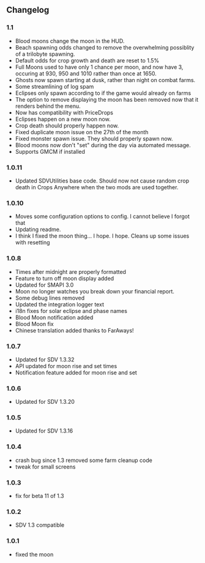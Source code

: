 ## Changelog

### 1.1

- Blood moons change the moon in the HUD.
- Beach spawning odds changed to remove the overwhelming possiblity of a trilobyte spawning.
- Default odds for crop growth and death are reset to 1.5%
- Full Moons used to have only 1 chance per moon, and now have 3, occuring at 930, 950 and 1010 rather than once at 1650.
- Ghosts now spawn starting at dusk, rather than night on combat farms.
- Some streamlining of log spam
- Eclipses only spawn according to if the game would already on farms
- The option to remove displaying the moon has been removed now that it renders behind the menu.
- Now has compatibility with PriceDrops
- Eclipses happen on a new moon now.
- Crop death should properly happen now.
- Fixed duplicate moon issue on the 27th of the month
- Fixed monster spawn issue. They should properly spawn now.
- Blood moons now don't "set" during the day via automated message.
- Supports GMCM if installed

### 1.0.11

- Updated SDVUtilities base code. Should now not cause random crop death in Crops Anywhere when the two mods are used together.

### 1.0.10

- Moves some configuration options to config. I cannot believe I forgot that
- Updating readme.
- I think I fixed the moon thing... I hope. I hope. Cleans up some issues with resetting

### 1.0.8

- Times after midnight are properly formatted
- Feature to turn off moon display added
- Updated for SMAPI 3.0
- Moon no longer watches you break down your financial report.
- Some debug lines removed
- Updated the integration logger text
- i18n fixes for solar eclipse and phase names
- Blood Moon notification added
- Blood Moon fix
- Chinese translation added thanks to FarAways!

### 1.0.7

- Updated for SDV 1.3.32
- API updated for moon rise and set times
- Notification feature added for moon rise and set

### 1.0.6

- Updated for SDV 1.3.20

### 1.0.5

- Updated for SDV 1.3.16

### 1.0.4

- crash bug since 1.3 removed some farm cleanup code
- tweak for small screens

### 1.0.3

- fix for beta 11 of 1.3

### 1.0.2

- SDV 1.3 compatible

### 1.0.1

- fixed the moon
